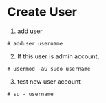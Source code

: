 # Create User

1. add user
```
# adduser username
```

2. If this user is admin account,
```
# usermod -aG sudo username
```

3. test new user account
```
# su - username
```